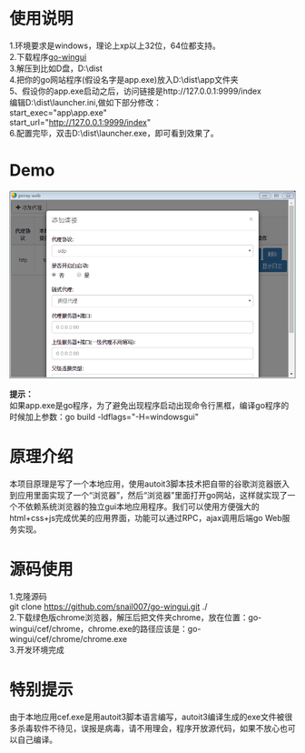 # 使用说明
1.环境要求是windows，理论上xp以上32位，64位都支持。  
2.下载程序[go-wingui](https://github.com/snail007/go-wingui/releases/tag/1.0)  
3.解压到比如D盘，D:\dist  
4.把你的go网站程序(假设名字是app.exe)放入D:\dist\app文件夹  
5、假设你的app.exe启动之后，访问链接是http://127.0.0.1:9999/index  
编辑D:\dist\launcher.ini,做如下部分修改：  
start_exec="app\app.exe"  
start_url="http://127.0.0.1:9999/index"   
6.配置完毕，双击D:\dist\launcher.exe，即可看到效果了。  

# Demo
![demo](/docs/images/demo.png)

**提示：**  
如果app.exe是go程序，为了避免出现程序启动出现命令行黑框，编译go程序的时候加上参数：go build  -ldflags="-H=windowsgui"  

# 原理介绍
本项目原理是写了一个本地应用，使用autoit3脚本技术把自带的谷歌浏览器嵌入到应用里面实现了一个“浏览器”，然后“浏览器”里面打开go网站，这样就实现了一个不依赖系统浏览器的独立gui本地应用程序。我们可以使用方便强大的html+css+js完成优美的应用界面，功能可以通过RPC，ajax调用后端go Web服务实现。

#  源码使用
1.克隆源码  
git clone https://github.com/snail007/go-wingui.git ./  
2.下载绿色版chrome浏览器，解压后把文件夹chrome，放在位置：go-wingui/cef/chrome，chrome.exe的路径应该是：go-wingui/cef/chrome/chrome.exe  
3.开发环境完成  

# 特别提示
由于本地应用cef.exe是用autoit3脚本语言编写，autoit3编译生成的exe文件被很多杀毒软件不待见，误报是病毒，请不用理会，程序开放源代码，如果不放心也可以自己编译。
